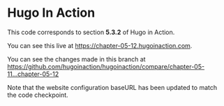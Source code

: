 Hugo In Action
===============

This code corresponds to section **5.3.2** of Hugo in Action.

You can see this live at https://chapter-05-12.hugoinaction.com.

You can see the changes made in this branch at https://github.com/hugoinaction/hugoinaction/compare/chapter-05-11...chapter-05-12

Note that the website configuration baseURL has been updated to match the code checkpoint.
